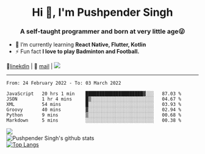 <h1 align="center">Hi 👋, I'm Pushpender Singh</h1>
<h3 align="center">A self-taught programmer and born at very little age😜</h3>

- 🌱 I’m currently learning **React Native, Flutter, Kotlin**
- ⚡ Fun fact **I love to play Badminton and Football.**

👔[linekdin](https://www.linkedin.com/in/pushpender-singh-240061202/) | 📧 [mail](mailto:pushpendersingh@p2devs.com) | ![](https://komarev.com/ghpvc/?username=pushpender-singh-ap&color=blue)


---

<!--START_SECTION:waka-->

```text
From: 24 February 2022 - To: 03 March 2022

JavaScript   20 hrs 1 min    █████████████████████▓░░░   87.03 %
JSON         1 hr 4 mins     █▒░░░░░░░░░░░░░░░░░░░░░░░   04.67 %
XML          54 mins         █░░░░░░░░░░░░░░░░░░░░░░░░   03.93 %
Groovy       40 mins         ▓░░░░░░░░░░░░░░░░░░░░░░░░   02.94 %
Python       9 mins          ▒░░░░░░░░░░░░░░░░░░░░░░░░   00.68 %
Markdown     5 mins          ░░░░░░░░░░░░░░░░░░░░░░░░░   00.38 %
```

<!--END_SECTION:waka-->

<img align="left" src="https://github-readme-streak-stats.herokuapp.com/?user=pushpender-singh-ap&theme=dark" /></br>
![Pushpender Singh's github stats](https://github-readme-stats.vercel.app/api?username=pushpender-singh-ap&show_icons=true&theme=radical&count_private=true)</br>
[![Top Langs](https://github-readme-stats.vercel.app/api/top-langs/?username=pushpender-singh-ap&theme=radical)](https://github.com/pushpender-singh-ap/github-readme-stats)
